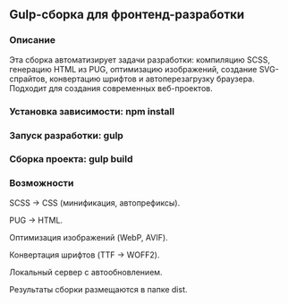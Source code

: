 ## Gulp-сборка для фронтенд-разработки

### Описание

Эта сборка автоматизирует задачи разработки: компиляцию SCSS, генерацию HTML из PUG, оптимизацию изображений, создание SVG-спрайтов, конвертацию шрифтов и автоперезагрузку браузера. Подходит для создания современных веб-проектов.

### Установка зависимости: npm install

### Запуск разработки: gulp

### Сборка проекта: gulp build

### Возможности

SCSS → CSS (минификация, автопрефиксы).

PUG → HTML.

Оптимизация изображений (WebP, AVIF).

Конвертация шрифтов (TTF → WOFF2).

Локальный сервер с автообновлением.

Результаты сборки размещаются в папке dist.
